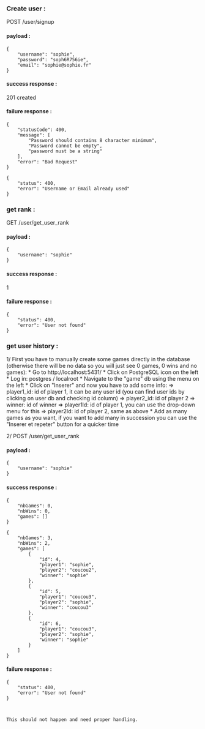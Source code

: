 ### Create user :
POST /user/signup
#### payload : 
```
{
	"username": "sophie",
	"password": "soph6R756ie",
	"email": "sophie@sophie.fr"
}
```
#### success response : 
201 created
#### failure response : 
```
{
    "statusCode": 400,
	"message": [
		"Password should contains 8 character minimum",
		"Password cannot be empty",
		"password must be a string"
	],
	"error": "Bad Request"
} 
```

```
{
	"status": 400,
	"error": "Username or Email already used"
}
```

### get rank :
GET /user/get_user_rank
#### payload : 
```
{
	"username": "sophie"
}
```
#### success response : 
1
#### failure response : 
```
{
    "status": 400,
    "error": "User not found"
}
```
### get user history :
1/ First you have to manually create some games directly in the database (otherwise there will be no data so you will just see 0 games, 0 wins and no games):
	* Go to http://localhost:5431/
	* Click on PostgreSQL icon on the left
	* Log in: postgres / localroot
	* Navigate to the "game" db using the menu on the left
	* Click on "Inserer" and now you have to add some info:
		=> player1_id: id of player 1, it can be any user id (you can find user ids by clicking on user db and checking id column)
		=> player2_id: id of player 2
		=> winner: id of winner
		=> player1Id: id of player 1, you can use the drop-down menu for this
		=> player2Id: id of player 2, same as above
	* Add as many games as you want, if you want to add many in succession you can use the "Inserer et repeter" button for a quicker time

2/ POST /user/get_user_rank
#### payload : 
```
{
	"username": "sophie"
}
```
#### success response : 
```
{
    "nbGames": 0,
    "nbWins": 0,
    "games": []
}
```

```
{
    "nbGames": 3,
    "nbWins": 2,
    "games": [
        {
            "id": 4,
            "player1": "sophie",
            "player2": "coucou2",
            "winner": "sophie"
        },
        {
            "id": 5,
            "player1": "coucou3",
            "player2": "sophie",
            "winner": "coucou3"
        },
        {
            "id": 6,
            "player1": "coucou3",
            "player2": "sophie",
            "winner": "sophie"
        }
    ]
}
```
#### failure response : 
```
{
    "status": 400,
    "error": "User not found"
}



This should not happen and need proper handling.